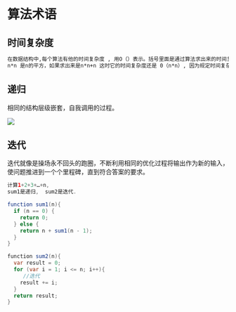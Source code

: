 # 算法术语
## 时间复杂度
```xml
在数据结构中,每个算法有他的时间复杂度 , 用O（）表示。括号里面是通过算法求出来的时间复杂度 ,
n*n 是n的平方，如果求出来是n*n+n 这时它的时间复杂度还是 0（n*n）, 因为规定时间复杂度是取它的最高次幂
```

## 递归
相同的结构层级嵌套，自我调用的过程。

![](https://gitee.com/hnyer/filesOfGitbook/raw/master/files/201802051916_osChina_递归示意图.png)

## 迭代
迭代就像是操场永不回头的跑圈，不断利用相同的优化过程将输出作为新的输入，使问题推进到一个个里程碑，直到符合答案的要求。

```java
计算1+2+3+…+n,
sum1是递归,  sum2是迭代.

function sum1(n){
  if (n == 0) {
    return 0;
  } else {
    return n + sum1(n - 1);
  }
}

function sum2(n){
  var result = 0;
  for (var i = 1; i <= n; i++){
     //迭代
    result += i;
  }
  return result;
}
```
